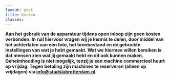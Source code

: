 ```yaml
---
layout: post
title: Kosten
classes: 
---
```


**Aan het gebruik van de apparatuur tijdens open inloop zijn geen kosten verbonden. In ruil hiervoor vragen wij je kennis te delen, door middel van het achterlaten van een foto, het bronbestand en de gebruikte instellingen van wat je hebt gemaakt. Wat we hiermee willen bereiken is dat mensen zien wat jij gemaakt hebt en dit ook kunnen maken. Geheimhouding is niet mogelijk, tenzij je een machine commercieel huurt op vrijdag. Tegen betaling zijn machines te reserveren (alleen op vrijdagen) via [info@stadslabrotterdam.nl](mailto:info@stadslabrotterdam.nl).**

